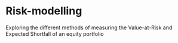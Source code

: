 # Risk-modelling
Exploring the different methods of measuring the Value-at-Risk and Expected Shortfall of an equity portfolio
